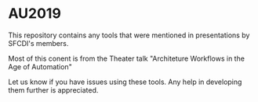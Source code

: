 # AU2019
This repository contains any tools that were mentioned in presentations by SFCDI's members.

Most of this conent is from the Theater talk "Architeture Workflows in the Age of Automation"

Let us know if you have issues using these tools.  Any help in developing them further is appreciated.
